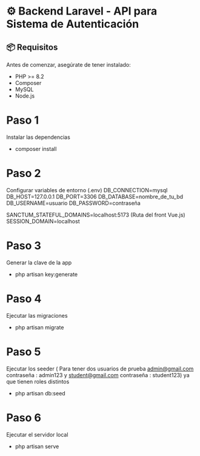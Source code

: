 # ⚙️ Backend Laravel - API para Sistema de Autenticación
## 📦 Requisitos

Antes de comenzar, asegúrate de tener instalado:

- PHP >= 8.2
- Composer
- MySQL
- Node.js

# Paso 1
Instalar las dependencias
- composer install

# Paso 2
Configurar variables de entorno (.env)
DB_CONNECTION=mysql
DB_HOST=127.0.0.1
DB_PORT=3306
DB_DATABASE=nombre_de_tu_bd
DB_USERNAME=usuario
DB_PASSWORD=contraseña

SANCTUM_STATEFUL_DOMAINS=localhost:5173 (Ruta del front Vue.js)
SESSION_DOMAIN=localhost

# Paso 3
Generar la clave de la app
- php artisan key:generate

# Paso 4
Ejecutar las migraciones 
- php artisan migrate

# Paso 5
Ejecutar los seeder ( Para tener dos usuarios de prueba admin@gmail.com  contraseña : admin123  y  student@gmail.com contraseña :  student123) ya que tienen roles distintos
- php artisan db:seed 

# Paso 6
Ejecutar el servidor local 
- php artisan serve

